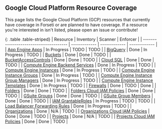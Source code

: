 ## Google Cloud Platform Resource Coverage

This page lists the Google Cloud Platform (GCP) resources that currently have
coverage in Forseti or are planned to have coverage. If a resource you're
interested in isn't listed, please open an issue or contribute!

{: .table .table-striped}
| Resource                                | Inventory     | Scanner       | Enforcer      |
| --------------------------------------- | ------------- | ------------- | ------------- |
| [App Engine Apps](https://cloud.google.com/appengine/docs/admin-api/reference/rest/v1/apps) | In Progress | TODO | TODO |
| [BigQuery](https://cloud.google.com/bigquery/docs/reference/rest/v2/) | Done | In Progress | TODO |
| [Buckets](https://cloud.google.com/storage/docs/json_api/v1/buckets#resource) | Done | Done | TODO |
| [BucketAccessControls](https://cloud.google.com/storage/docs/json_api/v1/bucketAccessControls#resource) | Done | Done | TODO |
| [Cloud SQL](https://cloud.google.com/sql/docs/mysql/admin-api/v1beta4/instances#resource) | Done | Done | TODO |
| [Compute Engine Backend Services](https://cloud.google.com/compute/docs/reference/latest/backendServices#resource) | Done | In Progress | TODO |
| [Compute Engine Instances](https://cloud.google.com/compute/docs/reference/latest/instances#resource) | Done | In Progress | TODO |
| [Compute Engine Instance Groups](https://cloud.google.com/compute/docs/reference/latest/instanceGroups#resource) | Done | In Progress | TODO |
| [Compute Engine Instance Group Managers](https://cloud.google.com/compute/docs/reference/latest/instanceGroupManagers) | Done | In Progress | TODO |
| [Compute Engine Instance Templates](https://cloud.google.com/compute/docs/reference/latest/instanceTemplates) | Done | In Progress | TODO |
| [Firewalls](https://cloud.google.com/compute/docs/reference/latest/firewalls) | Done | TODO | Done |
| [Folders](https://cloud.google.com/resource-manager/reference/rest/v2beta1/folders) | Done | Done | TODO |
| [Folders Cloud IAM Policies](https://cloud.google.com/iam/reference/rest/v1/Policy) | Done | Done | TODO |
| [GSuite Groups](https://developers.google.com/admin-sdk/directory/v1/guides/manage-groups) | Done | Done | TODO |
| [GSuite Group Members](https://developers.google.com/admin-sdk/directory/v1/guides/manage-group-members) | Done | Done | TODO |
| [IAM GrantableRoles](https://cloud.google.com/iam/reference/rest/v1/roles/queryGrantableRoles) | In Progress | TODO | TODO |
| [Load Balancer Forwarding Rules](https://cloud.google.com/compute/docs/reference/latest/forwardingRules#resource) | Done | In Progress | TODO |
| [Organizations](https://cloud.google.com/resource-manager/reference/rest/v1beta1/organizations) | Done | N/A | TODO |
| [Organizations Cloud IAM Policies](https://cloud.google.com/iam/reference/rest/v1/Policy) | Done | Done | TODO |
| [Projects](https://cloud.google.com/resource-manager/reference/rest/v1beta1/projects) | Done | N/A | TODO |
| [Projects Cloud IAM Policies](https://cloud.google.com/resource-manager/reference/rest/v1beta1/projects/getIamPolicy) | Done | Done | TODO |
